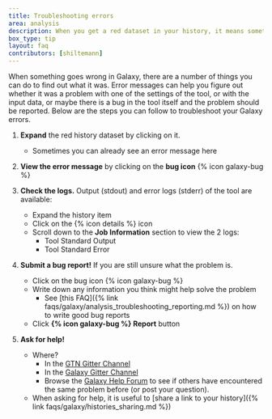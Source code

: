 ```yaml
---
title: Troubleshooting errors
area: analysis
description: When you get a red dataset in your history, it means something went wrong. But how can you find out what it was? And how can you report errors?
box_type: tip
layout: faq
contributors: [shiltemann]
---
```


When something goes wrong in Galaxy, there are a number of things you can do to find out what it was. Error messages can help you figure out whether it was a problem with one of the settings of the tool, or with the input data, or maybe there is a bug in the tool itself and the problem should be reported. Below are the steps you can follow to troubleshoot your Galaxy errors.

1. **Expand** the red history dataset by clicking on it.
   - Sometimes you can already see an error message here


2. **View the error message** by clicking on the **bug icon** {% icon galaxy-bug %}


3. **Check the logs.** Output (stdout) and error logs (stderr) of the tool are available:
   - Expand the history item
   - Click on the {% icon details %} icon
   - Scroll down to the **Job Information** section to view the 2 logs:
     - Tool Standard Output
     - Tool Standard Error


4. **Submit a bug report!** If you are still unsure what the problem is.
   - Click on the bug icon {% icon galaxy-bug %}
   - Write down any information you think might help solve the problem
     - See [this FAQ]({% link faqs/galaxy/analysis_troubleshooting_reporting.md %}) on how to write good bug reports
   - Click **{% icon galaxy-bug %} Report** button

5. **Ask for help!**
   - Where?
     - In the [GTN Gitter Channel](https://gitter.im/Galaxy-Training-Network/Lobby)
     - In the [Galaxy Gitter Channel](https://gitter.im/galaxyproject/Lobby)
     - Browse the [Galaxy Help Forum](https://help.galaxyproject.org/) to see if others have encountered the same problem before (or post your question).
   - When asking for help, it is useful to [share a link to your history]({% link faqs/galaxy/histories_sharing.md %})


